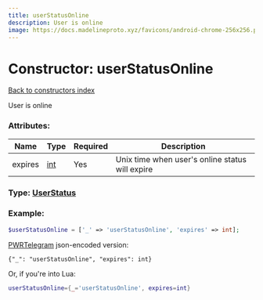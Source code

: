 ```yaml
---
title: userStatusOnline
description: User is online
image: https://docs.madelineproto.xyz/favicons/android-chrome-256x256.png
---
```

# Constructor: userStatusOnline  
[Back to constructors index](index.md)



User is online

### Attributes:

| Name     |    Type       | Required | Description |
|----------|---------------|----------|-------------|
|expires|[int](../types/int.md) | Yes|Unix time when user's online status will expire|



### Type: [UserStatus](../types/UserStatus.md)


### Example:

```php
$userStatusOnline = ['_' => 'userStatusOnline', 'expires' => int];
```  

[PWRTelegram](https://pwrtelegram.xyz) json-encoded version:

```
{"_": "userStatusOnline", "expires": int}
```


Or, if you're into Lua:

```lua
userStatusOnline={_='userStatusOnline', expires=int}

```


